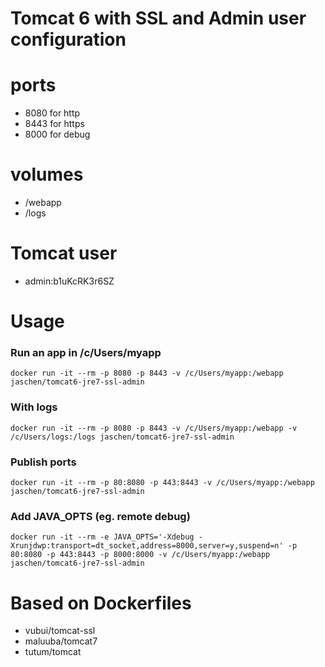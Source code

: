 Tomcat 6 with SSL and Admin user configuration
==============================================

# ports
- 8080 for http
- 8443 for https
- 8000 for debug


# volumes
- /webapp
- /logs


# Tomcat user
- admin:b1uKcRK3r6SZ


# Usage

### Run an app in /c/Users/myapp
    docker run -it --rm -p 8080 -p 8443 -v /c/Users/myapp:/webapp jaschen/tomcat6-jre7-ssl-admin

### With logs
    docker run -it --rm -p 8080 -p 8443 -v /c/Users/myapp:/webapp -v /c/Users/logs:/logs jaschen/tomcat6-jre7-ssl-admin

### Publish ports
    docker run -it --rm -p 80:8080 -p 443:8443 -v /c/Users/myapp:/webapp jaschen/tomcat6-jre7-ssl-admin

### Add JAVA_OPTS (eg. remote debug)
    docker run -it --rm -e JAVA_OPTS='-Xdebug -Xrunjdwp:transport=dt_socket,address=8000,server=y,suspend=n' -p 80:8080 -p 443:8443 -p 8000:8000 -v /c/Users/myapp:/webapp jaschen/tomcat6-jre7-ssl-admin


# Based on Dockerfiles
- vubui/tomcat-ssl
- maluuba/tomcat7
- tutum/tomcat
